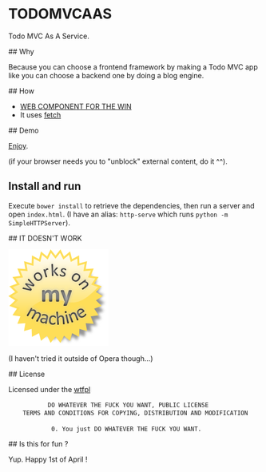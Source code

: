 # TODOMVCAAS

Todo MVC As A Service.

## Why

Because you can choose a frontend framework by making a Todo MVC app like you can choose a backend one by doing a blog engine.
 
## How

- [WEB COMPONENT FOR THE WIN](http://webcomponents.org)
- It uses [fetch](http://updates.html5rocks.com/2015/03/introduction-to-fetch)

## Demo

[Enjoy](http://dev.ehret.me/todomvcaas/).

(if your browser needs you to "unblock" external content, do it ^^).
 
## Install and run

Execute `bower install` to retrieve the dependencies, then run a server and open `index.html`.
(I have an alias: `http-serve` which runs `python -m SimpleHTTPServer`).

## IT DOESN'T WORK

![it works on my machine](https://github.com/SiegfriedEhret/todomvcaas/blob/master/works.png?raw=true)

(I haven't tried it outside of Opera though...)

## License

Licensed under the [wtfpl](http://wtfpl.org/)

               DO WHATEVER THE FUCK YOU WANT, PUBLIC LICENSE
        TERMS AND CONDITIONS FOR COPYING, DISTRIBUTION AND MODIFICATION
        
                0. You just DO WHATEVER THE FUCK YOU WANT.

## Is this for fun ?

Yup. Happy 1st of April !
